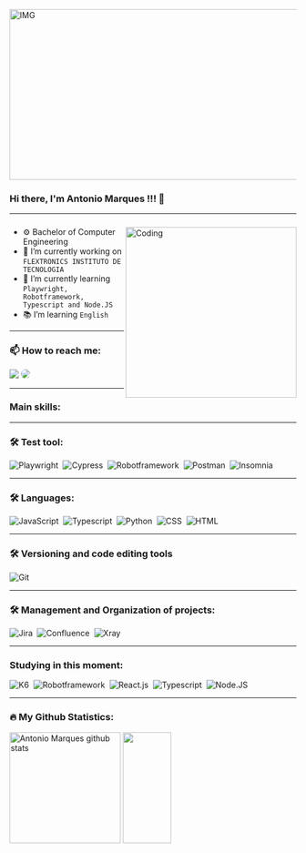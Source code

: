 [<img src="https://user-images.githubusercontent.com/74038190/212750155-3ceddfbd-19d3-40a3-87af-8d329c8323c4.gif" alt="IMG" width="1200" height="300">](URL_DO_DESTINO)




### Hi there, I'm  Antonio Marques !!! 👋

---
<h3 align="center"></h3>
<img align="right" alt="Coding" width="300" src="https://cdn.dribbble.com/users/1162077/screenshots/3848914/programmer.gif">

- ⚙️ Bachelor of Computer Engineering
- 🔭 I’m currently working on ```FLEXTRONICS INSTITUTO DE TECNOLOGIA```
- 🌱 I’m currently learning  ```Playwright, Robotframework, Typescript and Node.JS ```
- 📚 I’m learning ```English```

---
###  📫 How to reach me:
<div align="width"> 
<a href = "mailto:antonio.marques.pf@gmail.com"> <img src="https://img.shields.io/badge/-Gmail-%23333?style=for-the-badge&logo=gmail&logoColor=white"></a>
<a href="https://www.linkedin.com/in/antonio-marques-53969511b/" target="_blank"><img src="https://img.shields.io/badge/-LinkedIn-%230077B5?style=for-the-badge&logo=linkedin&logoColor=white" style="border-radius: 40px" target="_blank"></a> 
</div>

---

### Main skills:
---
### 🛠 Test tool:
![Playwright](https://img.shields.io/badge/-Playwright-5849BE?style=for-the-badge&logo=playwright&labelColor=5849BE)&nbsp;
![Cypress](https://img.shields.io/badge/-Cypress-5849BE?style=for-the-badge&logo=cypress&labelColor=5849BE)&nbsp;
![Robotframework](https://img.shields.io/badge/-Robotframework-5849BE?style=for-the-badge&logo=Robotframework&labelColor=5849BE)&nbsp;
![Postman](https://img.shields.io/badge/-Postman-5849BE?style=for-the-badge&logo=postman&labelColor=5849BE)&nbsp;
![Insomnia](https://img.shields.io/badge/-Insomnia-5849BE?style=for-the-badge&logo=insomnia&labelColor=5849BE)&nbsp;

---
### 🛠 Languages:
![JavaScript](https://img.shields.io/badge/-JavaScript-5849BE?style=for-the-badge&logo=JavaScript&labelColor=5849BE)&nbsp;
![Typescript](https://img.shields.io/badge/-Typescript-5849BE?style=for-the-badge&logo=Typescript&labelColor=5849BE)&nbsp;
![Python](https://img.shields.io/badge/-Python-5849BE?style=for-the-badge&logo=python&labelColor=5849BE)&nbsp;
![CSS](https://img.shields.io/badge/-CSS-5849BE?style=for-the-badge&logo=CSS3&logoColor=1572B6&labelColor=5849BE)&nbsp;
![HTML](https://img.shields.io/badge/-HTML-5849BE?style=for-the-badge&logo=Html5&logoColor=ffa500&labelColor=5849BE)&nbsp;

---
### 🛠 Versioning and code editing tools 
![Git](https://img.shields.io/badge/-Git-5849BE?style=for-the-badge&logo=git&labelColor=5849BE)&nbsp;

---
### 🛠  Management and Organization of projects:
![Jira](https://img.shields.io/badge/-Jira-5849BE?style=for-the-badge&logo=jira&labelColor=5849BE)&nbsp;
![Confluence](https://img.shields.io/badge/-Confluence-5849BE?style=for-the-badge&logo=Confluence&labelColor=5849BE)&nbsp;
![Xray](https://img.shields.io/badge/-Xray-5849BE?style=for-the-badge&logo=Xray&labelColor=5849BE)&nbsp;

---
### Studying in this moment:
![K6](https://img.shields.io/badge/-K6-5849BE?style=for-the-badge&logo=K6&labelColor=5849BE)&nbsp;
![Robotframework](https://img.shields.io/badge/-Robotframework-5849BE?style=for-the-badge&logo=Robotframework&labelColor=5849BE)&nbsp;
![React.js](https://img.shields.io/badge/-React.js-5849BE?style=for-the-badge&logo=React.js&labelColor=5849BE)&nbsp;
![Typescript](https://img.shields.io/badge/-Typescript-5849BE?style=for-the-badge&logo=Typescript&labelColor=5849BE)&nbsp;
![Node.JS](https://img.shields.io/badge/-Node.JS-5849BE?style=for-the-badge&logo=Node.JS&labelColor=5849BE)&nbsp;

----
### 🔥 My Github Statistics:  
<div align="width">  
<img height="195px" href="https://github.com/Antonio-Marquess/github-readme-stats"src="https://github-readme-stats.vercel.app/api/?username=Antonio-Marquess&show_icons=true&include_all_commits=true&theme=buefy&hide_border=true&title_color=00FFFF&icon_color=7FFFD4&text_color=c9d1d9&bg_color=0d1117&cache_seconds=1800" alt="Antonio Marques github stats" />
<img width="41%" height="195px" src="https://github-readme-stats.vercel.app/api/top-langs?username=Antonio-Marquess&langs_count=6&show_icons=true&layout=compact&hide_border=true&title_color=00FFFF&text_color=7FFFD4&bg_color=0d1117" />
</div>

